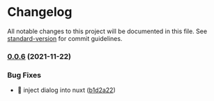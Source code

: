 # Changelog

All notable changes to this project will be documented in this file. See [standard-version](https://github.com/conventional-changelog/standard-version) for commit guidelines.

### [0.0.6](https://github.com/chantouchsek/vuetify-dialogue/compare/v0.0.4...v0.0.6) (2021-11-22)


### Bug Fixes

* :rocket: inject dialog into nuxt ([b1d2a22](https://github.com/chantouchsek/vuetify-dialogue/commit/b1d2a22c310439eeb7812ac5f7dbf273e2b92227))
